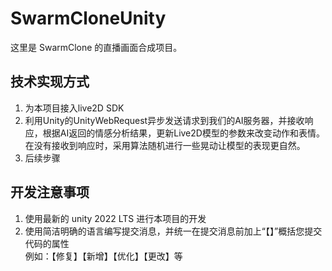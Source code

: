 # SwarmCloneUnity
这里是 SwarmClone 的直播画面合成项目。
## 技术实现方式
1. 为本项目接入live2D SDK
2. 利用Unity的UnityWebRequest异步发送请求到我们的AI服务器，并接收响应，根据AI返回的情感分析结果，更新Live2D模型的参数来改变动作和表情。
在没有接收到响应时，采用算法随机进行一些晃动让模型的表现更自然。
3. 后续步骤

## 开发注意事项
1. 使用最新的 unity 2022 LTS 进行本项目的开发
2. 使用简洁明确的语言编写提交消息，并统一在提交消息前加上“【】”概括您提交代码的属性</br>
   例如：【修复】【新增】【优化】【更改】等
   
